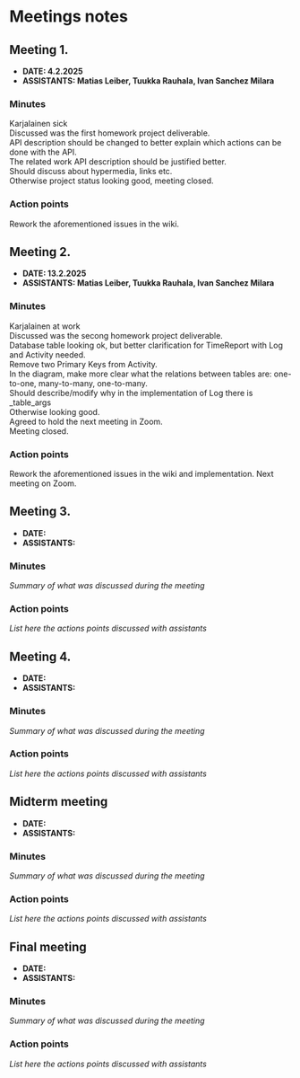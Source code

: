 # Meetings notes

## Meeting 1.
* **DATE: 4.2.2025**
* **ASSISTANTS: Matias Leiber, Tuukka Rauhala, Ivan Sanchez Milara**

### Minutes
Karjalainen sick\
Discussed was the first homework project deliverable.\
API description should be changed to better explain which actions can be done with the API.\
The related work API description should be justified better.\
Should discuss about hypermedia, links etc.\
Otherwise project status looking good, meeting closed.

### Action points
Rework the aforementioned issues in the wiki.




## Meeting 2.
* **DATE: 13.2.2025**
* **ASSISTANTS: Matias Leiber, Tuukka Rauhala, Ivan Sanchez Milara**

### Minutes
Karjalainen at work\
Discussed was the secong homework project deliverable.\
Database table looking ok, but better clarification for TimeReport with Log and Activity needed.\
Remove two Primary Keys from Activity.\
In the diagram, make more clear what the relations between tables are: one-to-one, many-to-many, one-to-many.\
Should describe/modify why in the implementation of Log there is _table_args\
Otherwise looking good.\
Agreed to hold the next meeting in Zoom.\
Meeting closed.

### Action points
Rework the aforementioned issues in the wiki and implementation.
Next meeting on Zoom.



## Meeting 3.
* **DATE:**
* **ASSISTANTS:**

### Minutes
*Summary of what was discussed during the meeting*

### Action points
*List here the actions points discussed with assistants*




## Meeting 4.
* **DATE:**
* **ASSISTANTS:**

### Minutes
*Summary of what was discussed during the meeting*

### Action points
*List here the actions points discussed with assistants*




## Midterm meeting
* **DATE:**
* **ASSISTANTS:**

### Minutes
*Summary of what was discussed during the meeting*

### Action points
*List here the actions points discussed with assistants*




## Final meeting
* **DATE:**
* **ASSISTANTS:**

### Minutes
*Summary of what was discussed during the meeting*

### Action points
*List here the actions points discussed with assistants*




